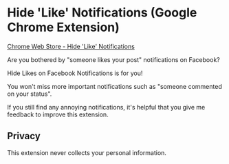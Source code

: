Hide 'Like' Notifications (Google Chrome Extension)
==============================================================

[Chrome Web Store - Hide 'Like' Notifications](https://chrome.google.com/webstore/detail/hide-likes-on-facebook-no/kbfakkkdllpodegeoggpfcmjabodhpca)

Are you bothered by "someone likes your post" notifications on Facebook?

Hide Likes on Facebook Notifications is for you!

You won't miss more important notifications such as "someone commented on your status".

If you still find any annoying notifications, it's helpful that you give me feedback to improve this extension.


## Privacy

This extension never collects your personal information.
